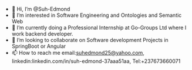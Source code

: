 - 👋 Hi, I’m @Suh-Edmond
- 👀 I’m interested in Software Engineering and Ontologies and Semantic Web
- 🌱 I’m currently doing a Professional Internship at Go-Groups Ltd where I work backend developer.
- 💞️ I’m looking to collaborate on Software development Projects in SpringBoot or Angular
- 📫 How to reach me email:suhedmond25@yahoo.com, linkedin:linkedin.com/in/suh-edmond-37aaa51aa, Tel:+237673660071


<!---
Suh-Edmond/Suh-Edmond is a ✨ special ✨ repository because its `README.md` (this file) appears on your GitHub profile.
You can click the Preview link to take a look at your changes.
--->
